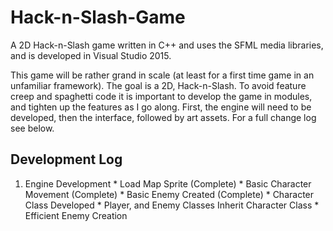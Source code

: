 # Hack-n-Slash-Game
A 2D Hack-n-Slash game written in C++ and uses the SFML media libraries, and is developed in Visual Studio 2015.

This game will be rather grand in scale (at least for a first time game in an unfamiliar framework). The goal is a 2D, Hack-n-Slash. To avoid feature creep and spaghetti code it is important to develop the game in modules, and tighten up the features as I go along. First, the engine will need to be developed, then the interface, followed by art assets. For a full change log see below.

## Development Log
  1. Engine Development
    * Load Map Sprite (Complete)
    * Basic Character Movement (Complete)
    * Basic Enemy Created (Complete)
    * Character Class Developed
    * Player, and Enemy Classes Inherit Character Class
    * Efficient Enemy Creation

